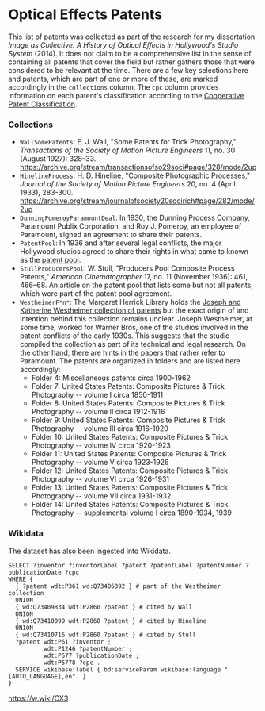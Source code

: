 # Optical Effects Patents

This list of patents was collected as part of the research for my dissertation *Image as Collective: A History of Optical Effects in Hollywood's Studio System* (2014). It does not claim to be a comprehensive list in the sense of containing all patents that cover the field but rather gathers those that were considered to be relevant at the time. There are a few key selections here and patents, which are part of one or more of these, are marked accordingly in the `collections` column. The `cpc` column provides information on each patent's classification according to the [Cooperative Patent Classification](http://www.cooperativepatentclassification.org).

### Collections

* `WallSomePatents`: E. J. Wall, "Some Patents for Trick Photography," *Transactions of the Society of Motion Picture Engineers* 11, no. 30 (August 1927): 328–33. <https://archive.org/stream/transactionsofso29soci#page/328/mode/2up>
* `HinelineProcess`: H. D. Hineline, "Composite Photographic Processes," *Journal of the Society of Motion Picture Engineers* 20, no. 4 (April 1933), 283-300. <https://archive.org/stream/journalofsociety20socirich#page/282/mode/2up>
* `DunningPomeroyParamountDeal`: In 1930, the Dunning Process Company, Paramount Publix Corporation, and Roy J. Pomeroy, an employee of Paramount, signed an agreement to share their patents.
* `PatentPool`: In 1936 and after several legal conflicts, the major Hollywood studios agreed to share their rights in what came to known as the [patent pool](https://www.academia.edu/6221662/Roy_J._Pomeroy_Dunning_Process_Co._Inc._and_Paramount_Publix_Corporation_vs._Warner_Bros._Pictures_Inc._Vitaphone_Corporation_and_Frederick_Jackman_How_the_Movie_Industry_Turned_to_Rear_Projection).
* `StullProducersPool`: W. Stull, "Producers Pool Composite Process Patents," *American Cinematographer* 17, no. 11 (November 1936): 461, 466–68. An article on the patent pool that lists some but not all patents, which were part of the patent pool agreement.
* `WestheimerF*n*`: The Margaret Herrick Library holds the [Joseph and Katherine Westheimer collection of patents](http://catalog.oscars.org/vwebv/holdingsInfo?bibId=76520) but the exact origin of and intention behind this collection remains unclear. Joseph Westheimer, at some time, worked for Warner Bros, one of the studios involved in the patent conflicts of the early 1930s. This suggests that the studio compiled the collection as part of its technical and legal research. On the other hand, there are hints in the papers that rather refer to Paramount. The patents are organized in folders and are listed here accordingly:
	- Folder 4: Miscellaneous patents circa 1900-1962
	- Folder 7: United States Patents: Composite Pictures & Trick Photography -- volume I circa 1850-1911
	- Folder 8: United States Patents: Composite Pictures & Trick Photography -- volume II circa 1912-1916
	- Folder 9: United States Patents: Composite Pictures & Trick Photography -- volume III circa 1916-1920
	- Folder 10: United States Patents: Composite Pictures & Trick Photography -- volume IV circa 1920-1923
	- Folder 11: United States Patents: Composite Pictures & Trick Photography -- volume V circa 1923-1926
	- Folder 12: United States Patents: Composite Pictures & Trick Photography -- volume VI circa 1926-1931
	- Folder 13: United States Patents: Composite Pictures & Trick Photography -- volume VII circa 1931-1932
	- Folder 14: United States Patents: Composite Pictures & Trick Photography -- supplemental volume I circa 1890-1934, 1939

### Wikidata

The dataset has also been ingested into Wikidata.

```SPARQL
SELECT ?inventor ?inventorLabel ?patent ?patentLabel ?patentNumber ?publicationDate ?cpc 
WHERE {
  { ?patent wdt:P361 wd:Q73406392 } # part of the Westheimer collection
  UNION
  { wd:Q73409834 wdt:P2860 ?patent } # cited by Wall
  UNION
  { wd:Q73410099 wdt:P2860 ?patent } # cited by Hineline
  UNION
  { wd:Q73410716 wdt:P2860 ?patent } # cited by Stull
  ?patent wdt:P61 ?inventor ;
          wdt:P1246 ?patentNumber ;
          wdt:P577 ?publicationDate ;
          wdt:P5778 ?cpc .
  SERVICE wikibase:label { bd:serviceParam wikibase:language "[AUTO_LANGUAGE],en". }
}
```

<https://w.wiki/CX3>